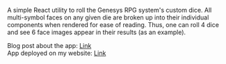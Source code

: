 A simple React utility to roll the Genesys RPG system's custom dice. All multi-symbol faces on any given die are broken up into their individual components when rendered for ease of reading. Thus, one can roll 4 dice and see 6 face images appear in their results (as an example).

Blog post about the app: [Link](https://bojjenclon.com/post/genesys-dice-roller/)  
App deployed on my website: [Link](https://bojjenclon.com/tabletop/genesys/roller/)
